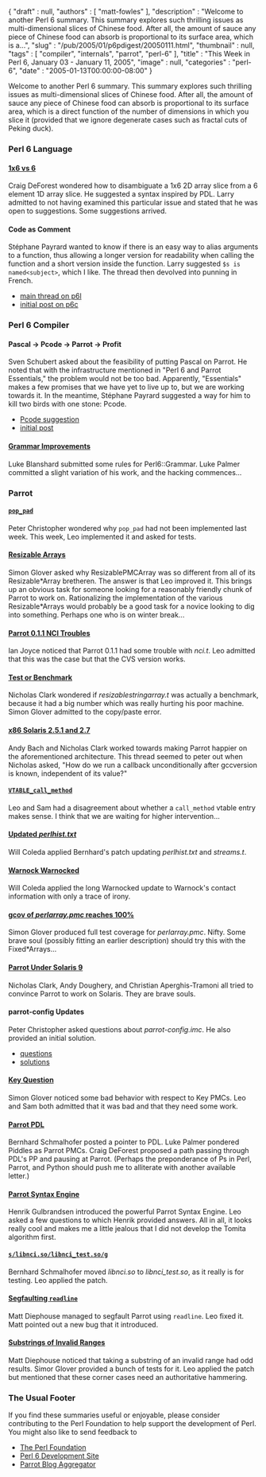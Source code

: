 {
   "draft" : null,
   "authors" : [
      "matt-fowles"
   ],
   "description" : "Welcome to another Perl 6 summary. This summary explores such thrilling issues as multi-dimensional slices of Chinese food. After all, the amount of sauce any piece of Chinese food can absorb is proportional to its surface area, which is a...",
   "slug" : "/pub/2005/01/p6pdigest/20050111.html",
   "thumbnail" : null,
   "tags" : [
      "compiler",
      "internals",
      "parrot",
      "perl-6"
   ],
   "title" : "This Week in Perl 6, January 03 - January 11, 2005",
   "image" : null,
   "categories" : "perl-6",
   "date" : "2005-01-13T00:00:00-08:00"
}



Welcome to another Perl 6 summary. This summary explores such thrilling issues as multi-dimensional slices of Chinese food. After all, the amount of sauce any piece of Chinese food can absorb is proportional to its surface area, which is a direct function of the number of dimensions in which you slice it (provided that we ignore degenerate cases such as fractal cuts of Peking duck).

### Perl 6 Language

#### [1x6 vs 6](http://groups-beta.google.com/group/perl.perl6.language/browse_frm/thread/96503cca52fd9c56/143ada0ec06bb3d6?_done=%2Fgroup%2Fperl.perl6.language%3F&_doneTitle=Back+to+topics&_doneTitle=Back&&d#143ada0ec06bb3d6)

Craig DeForest wondered how to disambiguate a 1x6 2D array slice from a 6 element 1D array slice. He suggested a syntax inspired by PDL. Larry admitted to not having examined this particular issue and stated that he was open to suggestions. Some suggestions arrived.

#### Code as Comment

Stéphane Payrard wanted to know if there is an easy way to alias arguments to a function, thus allowing a longer version for readability when calling the function and a short version inside the function. Larry suggested `$s is named<subject>`, which I like. The thread then devolved into punning in French.

-   [main thread on p6l](http://groups-beta.google.com/group/perl.perl6.language/browse_frm/thread/b3eee67e168e307c/1e865f9b0b1b2eec?_done=%2Fgroup%2Fperl.perl6.language%3F&_doneTitle=Back+to+topics&_doneTitle=Back&&d#1e865f9b0b1b2eec)
-   [initial post on p6c](http://groups-beta.google.com/group/perl.perl6.compiler/browse_frm/thread/34c2d1c64556ad07/cab2f1836ad19582?_done=%2Fgroup%2Fperl.perl6.compiler%3F&_doneTitle=Back+to+topics&_doneTitle=Back&&d#cab2f1836ad19582)

### Perl 6 Compiler

#### Pascal -&gt; Pcode -&gt; Parrot -&gt; Profit

Sven Schubert asked about the feasibility of putting Pascal on Parrot. He noted that with the infrastructure mentioned in "Perl 6 and Parrot Essentials," the problem would not be too bad. Apparently, "Essentials" makes a few promises that we have yet to live up to, but we are working towards it. In the meantime, Stéphane Payrard suggested a way for him to kill two birds with one stone: Pcode.

-   [Pcode suggestion](http://groups-beta.google.com/group/perl.perl6.compiler/browse_frm/thread/31a7d76b780722ab/23815e6300154554?_done=%2Fgroup%2Fperl.perl6.compiler%3F&_doneTitle=Back+to+topics&_doneTitle=Back&&d#23815e6300154554)
-   [initial post](http://groups-beta.google.com/group/perl.perl6.internals/browse_frm/thread/5b37e4529be13da3/03efb9c0ed436c59?_done=%2Fgroup%2Fperl.perl6.internals%3F&_doneTitle=Back+to+topics&_doneTitle=Back&&d#03efb9c0ed436c59)

#### [Grammar Improvements](http://groups-beta.google.com/group/perl.perl6.compiler/browse_frm/thread/af402d8eaa2595f5/709e2b99e7df1547?_done=%2Fgroup%2Fperl.perl6.compiler%3F&_doneTitle=Back+to+topics&_doneTitle=Back&&d#709e2b99e7df1547)

Luke Blanshard submitted some rules for Perl6::Grammar. Luke Palmer committed a slight variation of his work, and the hacking commences...

### Parrot

#### [`pop_pad`](http://groups-beta.google.com/group/perl.perl6.internals/browse_frm/thread/98354eb8d0d4ad70/04dcf794b58ef4a0?_done=%2Fgroup%2Fperl.perl6.internals%3F&_doneTitle=Back+to+topics&_doneTitle=Back&&d#04dcf794b58ef4a0)

Peter Christopher wondered why `pop_pad` had not been implemented last week. This week, Leo implemented it and asked for tests.

#### [Resizable Arrays](http://groups-beta.google.com/group/perl.perl6.internals/browse_frm/thread/f7fa725341795347/930c3b4d1c0a5f44?_done=%2Fgroup%2Fperl.perl6.internals%3F&_doneTitle=Back+to+topics&_doneTitle=Back&&d#930c3b4d1c0a5f44)

Simon Glover asked why ResizablePMCArray was so different from all of its Resizable\*Array bretheren. The answer is that Leo improved it. This brings up an obvious task for someone looking for a reasonably friendly chunk of Parrot to work on. Rationalizing the implementation of the various Resizable\*Arrays would probably be a good task for a novice looking to dig into something. Perhaps one who is on winter break...

#### [Parrot 0.1.1 NCI Troubles](http://groups-beta.google.com/group/perl.perl6.internals/browse_frm/thread/d8dfa0fafe02dedb/8b10b2c544763410?_done=%2Fgroup%2Fperl.perl6.internals%3F&_doneTitle=Back+to+topics&_doneTitle=Back&&d#8b10b2c544763410)

Ian Joyce noticed that Parrot 0.1.1 had some trouble with *nci.t*. Leo admitted that this was the case but that the CVS version works.

#### [Test or Benchmark](http://groups-beta.google.com/group/perl.perl6.internals/browse_frm/thread/691a2601522351b8/e78069511d71c018?_done=%2Fgroup%2Fperl.perl6.internals%3F&_doneTitle=Back+to+topics&_doneTitle=Back&&d#e78069511d71c018)

Nicholas Clark wondered if *resizablestringarray.t* was actually a benchmark, because it had a big number which was really hurting his poor machine. Simon Glover admitted to the copy/paste error.

#### [x86 Solaris 2.5.1 and 2.7](http://groups-beta.google.com/group/perl.perl6.internals/browse_frm/thread/9500522899e1947b/d074ce8ab3a62a63?_done=%2Fgroup%2Fperl.perl6.internals%3F&_doneTitle=Back+to+topics&_doneTitle=Back&&d#d074ce8ab3a62a63)

Andy Bach and Nicholas Clark worked towards making Parrot happier on the aforementioned architecture. This thread seemed to peter out when Nicholas asked, "How do we run a callback unconditionally after gccversion is known, independent of its value?"

#### [`VTABLE_call_method`](http://groups-beta.google.com/group/perl.perl6.internals/browse_frm/thread/8aae892b30afa338/aa30e97030cae110?_done=%2Fgroup%2Fperl.perl6.internals%3F&_doneTitle=Back+to+topics&_doneTitle=Back&&d#aa30e97030cae110)

Leo and Sam had a disagreement about whether a `call_method` vtable entry makes sense. I think that we are waiting for higher intervention...

#### [Updated *perlhist.txt*](http://groups-beta.google.com/group/perl.perl6.internals/browse_frm/thread/22bfbb14721de0ae/5c5636ab4ee74101?_done=%2Fgroup%2Fperl.perl6.internals%3F&_doneTitle=Back+to+topics&_doneTitle=Back&&d#5c5636ab4ee74101)

Will Coleda applied Bernhard's patch updating *perlhist.txt* and *streams.t*.

#### [Warnock Warnocked](http://groups-beta.google.com/group/perl.perl6.internals/browse_frm/thread/0034a7409597efbd/26896bd124b55178?_done=%2Fgroup%2Fperl.perl6.internals%3F&_doneTitle=Back+to+topics&_doneTitle=Back&&d#26896bd124b55178)

Will Coleda applied the long Warnocked update to Warnock's contact information with only a trace of irony.

#### [gcov of *perlarray.pmc* reaches 100%](http://groups-beta.google.com/group/perl.perl6.internals/browse_frm/thread/cfeeb0ef3dde12e2/cdae29a89b1d92fd?_done=%2Fgroup%2Fperl.perl6.internals%3F&_doneTitle=Back+to+topics&_doneTitle=Back&&d#cdae29a89b1d92fd)

Simon Glover produced full test coverage for *perlarray.pmc*. Nifty. Some brave soul (possibly fitting an earlier description) should try this with the Fixed\*Arrays...

#### [Parrot Under Solaris 9](http://groups-beta.google.com/group/perl.perl6.internals/browse_frm/thread/29ef269bdd16cb75/4f694b44349d51af?_done=%2Fgroup%2Fperl.perl6.internals%3F&_doneTitle=Back+to+topics&_doneTitle=Back&&d#4f694b44349d51af)

Nicholas Clark, Andy Doughery, and Christian Aperghis-Tramoni all tried to convince Parrot to work on Solaris. They are brave souls.

#### parrot-config Updates

Peter Christopher asked questions about *parrot-config.imc*. He also provided an initial solution.

-   [questions](http://groups-beta.google.com/group/perl.perl6.internals/browse_frm/thread/55ea99da3b3804d6/0fca617bc5a38f44?_done=%2Fgroup%2Fperl.perl6.internals%3F&_doneTitle=Back+to+topics&_doneTitle=Back&&d#0fca617bc5a38f44)
-   [solutions](http://groups-beta.google.com/group/perl.perl6.internals/browse_frm/thread/6fc67af19e318b3a/1230d9bda8fb8e02?_done=%2Fgroup%2Fperl.perl6.internals%3F&_doneTitle=Back+to+topics&_doneTitle=Back&&d#1230d9bda8fb8e02)

#### [Key Question](http://groups-beta.google.com/group/perl.perl6.internals/browse_frm/thread/c52d8b7fb46e4ebc/e3751681e70f1c9c?_done=%2Fgroup%2Fperl.perl6.internals%3F&_doneTitle=Back+to+topics&_doneTitle=Back&&d#e3751681e70f1c9c)

Simon Glover noticed some bad behavior with respect to Key PMCs. Leo and Sam both admitted that it was bad and that they need some work.

#### [Parrot PDL](http://groups-beta.google.com/group/perl.perl6.internals/browse_frm/thread/46014b8262325b39/ac1d0b1889657d86?_done=%2Fgroup%2Fperl.perl6.internals%3F&_doneTitle=Back+to+topics&_doneTitle=Back&&d#ac1d0b1889657d86)

Bernhard Schmalhofer posted a pointer to PDL. Luke Palmer pondered Piddles as Parrot PMCs. Craig DeForest proposed a path passing through PDL's PP and pausing at Parrot. (Perhaps the preponderance of Ps in Perl, Parrot, and Python should push me to alliterate with another available letter.)

#### [Parrot Syntax Engine](http://groups-beta.google.com/group/perl.perl6.internals/browse_frm/thread/6c638108bf813c3f/54b769e955cedae1?_done=%2Fgroup%2Fperl.perl6.internals%3F&_doneTitle=Back+to+topics&_doneTitle=Back&&d#54b769e955cedae1)

Henrik Gulbrandsen introduced the powerful Parrot Syntax Engine. Leo asked a few questions to which Henrik provided answers. All in all, it looks really cool and makes me a little jealous that I did not develop the Tomita algorithm first.

#### [`s/libnci.so/libnci_test.so/g`](http://groups-beta.google.com/group/perl.perl6.internals/browse_frm/thread/6c5ada8ac62b3599/98645416ee9d7b0a?_done=%2Fgroup%2Fperl.perl6.internals%3F&_doneTitle=Back+to+topics&_doneTitle=Back&&d#98645416ee9d7b0a)

Bernhard Schmalhofer moved *libnci.so* to *libnci\_test.so*, as it really is for testing. Leo applied the patch.

#### [Segfaulting `readline`](http://groups-beta.google.com/group/perl.perl6.internals/browse_frm/thread/0697a38c020c9142/8793d3ef6ed74697?_done=%2Fgroup%2Fperl.perl6.internals%3F&_doneTitle=Back+to+topics&_doneTitle=Back&&d#8793d3ef6ed74697)

Matt Diephouse managed to segfault Parrot using `readline`. Leo fixed it. Matt pointed out a new bug that it introduced.

#### [Substrings of Invalid Ranges](http://groups-beta.google.com/group/perl.perl6.internals/browse_frm/thread/ce98e6dd1754a27c/4d536284ff2a9043?_done=%2Fgroup%2Fperl.perl6.internals%3F&_doneTitle=Back+to+topics&_doneTitle=Back&&d#4d536284ff2a9043)

Matt Diephouse noticed that taking a substring of an invalid range had odd results. Simor Glover provided a bunch of tests for it. Leo applied the patch but mentioned that these corner cases need an authoritative hammering.

### The Usual Footer

If you find these summaries useful or enjoyable, please consider contributing to the Perl Foundation to help support the development of Perl. You might also like to send feedback to

-   [The Perl Foundation](http://donate.perl-foundation.org/)
-   [Perl 6 Development Site](http://dev.perl.org/perl6/)
-   [Parrot Blog Aggregator](http://planet.parrotcode.org/)


